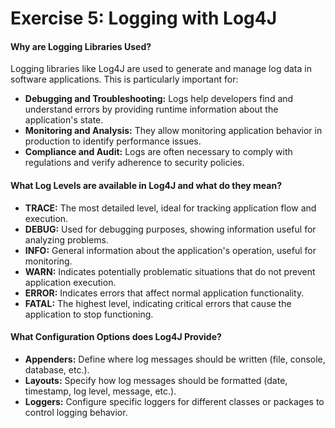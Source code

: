 # Exercise 5: Logging with Log4J

#### Why are Logging Libraries Used?

Logging libraries like Log4J are used to generate and manage log data in software applications. This is particularly important for:

- **Debugging and Troubleshooting:** Logs help developers find and understand errors by providing runtime information about the application's state.
- **Monitoring and Analysis:** They allow monitoring application behavior in production to identify performance issues.
- **Compliance and Audit:** Logs are often necessary to comply with regulations and verify adherence to security policies.

#### What Log Levels are available in Log4J and what do they mean?

- **TRACE:** The most detailed level, ideal for tracking application flow and execution.
- **DEBUG:** Used for debugging purposes, showing information useful for analyzing problems.
- **INFO:** General information about the application's operation, useful for monitoring.
- **WARN:** Indicates potentially problematic situations that do not prevent application execution.
- **ERROR:** Indicates errors that affect normal application functionality.
- **FATAL:** The highest level, indicating critical errors that cause the application to stop functioning.

#### What Configuration Options does Log4J Provide?

- **Appenders:** Define where log messages should be written (file, console, database, etc.).
- **Layouts:** Specify how log messages should be formatted (date, timestamp, log level, message, etc.).
- **Loggers:** Configure specific loggers for different classes or packages to control logging behavior.
